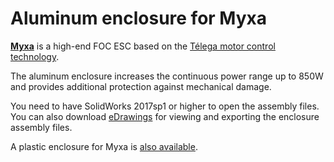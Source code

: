 # Aluminum enclosure for Myxa

[**Myxa**](https://zubax.com/products/myxa) is a high-end FOC ESC based on the [Télega motor control technology](https://zubax.com/technologies/telega).

The aluminum enclosure increases the continuous power range up to 850W and provides additional protection against mechanical damage.

You need to have SolidWorks 2017sp1 or higher to open the assembly files. You can also download [eDrawings](http://www.edrawingsviewer.com) for viewing and exporting the enclosure assembly files.

A plastic enclosure for Myxa is [also available](https://www.thingiverse.com/thing:2792733).
